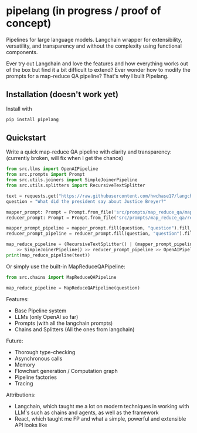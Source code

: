 # pipelang (in progress / proof of concept)
Pipelines for large language models. Langchain wrapper for extensibility, versatility, and transparency and without the complexity using functional components.

Ever try out Langchain and love the features and how everything works out of the box but find it a bit difficult to extend? Ever wonder how to modify the prompts for a map-reduce QA pipeline? That's why I built Pipelang.

## Installation (doesn't work yet)

Install with 
```python
pip install pipelang
```

## Quickstart 

Write a quick map-reduce QA pipeline with clarity and transparency: (currently broken, will fix when I get the chance)

```python
from src.llms import OpenAIPipeline
from src.prompts import Prompt
from src.utils.joiners import SimpleJoinerPipeline
from src.utils.splitters import RecursiveTextSplitter

text = requests.get("https://raw.githubusercontent.com/hwchase17/langchain/master/docs/modules/state_of_the_union.txt").text
question = "What did the president say about Justice Breyer?"

mapper_prompt: Prompt = Prompt.from_file('src/prompts/map_reduce_qa/map_langchain.txt')
reducer_prompt: Prompt = Prompt.from_file('src/prompts/map_reduce_qa/reduce_langchain.txt')

mapper_prompt_pipeline = mapper_prompt.fill(question, "question").fill_pipeline("context")
reducer_prompt_pipeline = reducer_prompt.fill(question, "question").fill_pipeline("summaries")

map_reduce_pipeline = (RecursiveTextSplitter() | (mapper_prompt_pipeline >> OpenAIPipeline())) \
    >> SimpleJoinerPipeline() >> reducer_prompt_pipeline >> OpenAIPipeline()
print(map_reduce_pipeline(text))
```

Or simply use the built-in MapReduceQAPipeline:

```python
from src.chains import MapReduceQAPipeline

map_reduce_pipeline = MapReduceQAPipeline(question)
```

Features:
* Base Pipeline system
* LLMs (only OpenAI so far)
* Prompts (with all the langchain prompts)
* Chains and Splitters (All the ones from langchain)

Future:
* Thorough type-checking
* Asynchronous calls
* Memory
* Flowchart generation / Computation graph
* Pipeline factories
* Tracing

Attributions:
* Langchain, which taught me a lot on modern techniques in working with LLM's such as chains and agents, as well as the framework
* React, which taught me FP and what a simple, powerful and extensible API looks like
